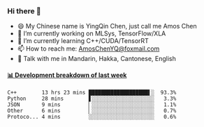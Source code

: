 ### Hi there 👋
- 😄 My Chinese name is YingQin Chen, just call me Amos Chen
- 🔭 I’m currently working on MLSys, TensorFlow/XLA
- 🌱 I’m currently learning C++/CUDA/TensorRT
- 📫 How to reach me: AmosChenYQ@foxmail.com
- 💬 Talk with me in Mandarin, Hakka, Cantonese, English

<!-- waka-box start -->
#### <a href="https://gist.github.com/becb911736b10de673d72f2a472b1e52" target="_blank">📊 Development breakdown of last week</a>
```text
C++        13 hrs 23 mins ███████████████████▌░  93.3%
Python     28 mins        ▋░░░░░░░░░░░░░░░░░░░░   3.3%
JSON       9 mins         ▏░░░░░░░░░░░░░░░░░░░░   1.1%
Other      6 mins         ▏░░░░░░░░░░░░░░░░░░░░   0.7%
Protoco... 4 mins         ░░░░░░░░░░░░░░░░░░░░░   0.6%
```
<!-- waka-box end -->


<!--
**AmosChenYQ/AmosChenYQ** is a ✨ _special_ ✨ repository because its `README.md` (this file) appears on your GitHub profile.

Here are some ideas to get you started:

- 🔭 I’m currently working on 
- 🌱 I’m currently learning ...
- 👯 I’m looking to collaborate on ...
- 🤔 I’m looking for help with ...
- 📫 How to reach me: AmosChenYQ@foxmail.com
- 😄 Pronouns: ...
- ⚡ Fun fact: ...
-->
